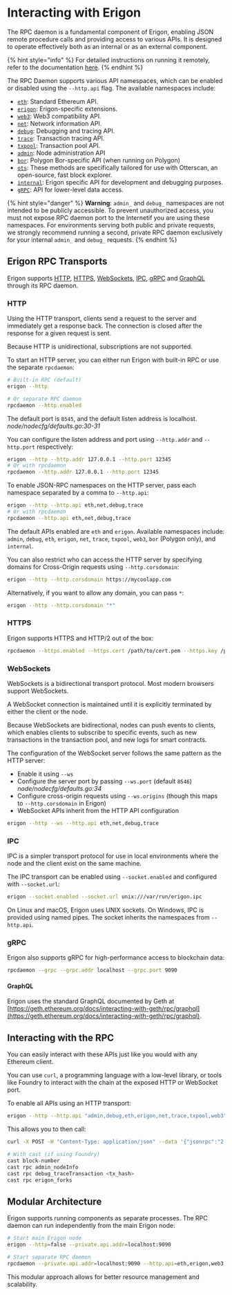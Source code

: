 # Interacting with Erigon

The RPC daemon is a fundamental component of Erigon, enabling JSON remote procedure calls and providing access to various APIs. It is designed to operate effectively both as an internal or as an external component.

{% hint style="info" %}
For detailed instructions on running it remotely, refer to the documentation [here](https://github.com/erigontech/erigon/blob/main/cmd/rpcdaemon/README.md#running-remotely).
{% endhint %}

The RPC Daemon supports various API namespaces, which can be enabled or disabled using the `--http.api` flag. The available namespaces include:

* [`eth`](eth.md): Standard Ethereum API.
* [`erigon`](erigon.md): Erigon-specific extensions.
* [`web3`](web3.md): Web3 compatibility API.
* [`net`](net.md): Network information API.
* [`debug`](debug.md): Debugging and tracing API.
* [`trace`](trace.md): Transaction tracing API.
* [`txpool`](txpool.md): Transaction pool API.
* [`admin`](admin.md): Node administration API
* [`bor`](bor.md): Polygon Bor-specific API (when running on Polygon)
* [`ots`](ots.md): These methods are specifically tailored for use with Otterscan, an open-source, fast block explorer.
* [`internal`](internal.md): Erigon specific API for development and debugging purposes.
* [`gRPC`](grpc.md): API for lower-level data access.

{% hint style="danger" %}
**Warning**: `admin_` and `debug_` namespaces are not intended to be publicly accessible. To prevent unauthorized access, you must not expose RPC daemon port to the Internetif you are using these namespaces. For environments serving both public and private requests, we strongly recommend running a second, private RPC daemon exclusively for your internal `admin_` and `debug_` requests.
{% endhint %}

## Erigon RPC Transports

Erigon supports [HTTP](interacting-with-erigon.md#http), [HTTPS](interacting-with-erigon.md#https), [WebSockets](interacting-with-erigon.md#websockets), [IPC](interacting-with-erigon.md#ipc), [gRPC](interacting-with-erigon.md#grpc) and [GraphQL](interacting-with-erigon.md#graphql) through its RPC daemon.

### HTTP

Using the HTTP transport, clients send a request to the server and immediately get a response back. The connection is closed after the response for a given request is sent.

Because HTTP is unidirectional, subscriptions are not supported.

To start an HTTP server, you can either run Erigon with built-in RPC or use the separate `rpcdaemon`:

```bash
# Built-in RPC (default)
erigon --http

# Or separate RPC daemon
rpcdaemon --http.enabled
```

The default port is `8545`, and the default listen address is localhost. _node/nodecfg/defaults.go:30-31_

You can configure the listen address and port using `--http.addr` and `--http.port` respectively:

```bash
erigon --http --http.addr 127.0.0.1 --http.port 12345
# Or with rpcdaemon
rpcdaemon --http.addr 127.0.0.1 --http.port 12345
```

To enable JSON-RPC namespaces on the HTTP server, pass each namespace separated by a comma to `--http.api`:

```bash
erigon --http --http.api eth,net,debug,trace
# Or with rpcdaemon
rpcdaemon --http.api eth,net,debug,trace
```

The default APIs enabled are `eth` and `erigon`. Available namespaces include: `admin`, `debug`, `eth`, `erigon`, `net`, `trace`, `txpool`, `web3`, `bor` (Polygon only), and `internal`.

You can also restrict who can access the HTTP server by specifying domains for Cross-Origin requests using `--http.corsdomain`:

```bash
erigon --http --http.corsdomain https://mycoolapp.com
```

Alternatively, if you want to allow any domain, you can pass `*`:

```bash
erigon --http --http.corsdomain "*"
```

### HTTPS

Erigon supports HTTPS and HTTP/2 out of the box:

```bash
rpcdaemon --https.enabled --https.cert /path/to/cert.pem --https.key /path/to/key.pem
```

### WebSockets

WebSockets is a bidirectional transport protocol. Most modern browsers support WebSockets.

A WebSocket connection is maintained until it is explicitly terminated by either the client or the node.

Because WebSockets are bidirectional, nodes can push events to clients, which enables clients to subscribe to specific events, such as new transactions in the transaction pool, and new logs for smart contracts.

The configuration of the WebSocket server follows the same pattern as the HTTP server:

* Enable it using `--ws`
* Configure the server port by passing `--ws.port` (default `8546`) _node/nodecfg/defaults.go:34_
* Configure cross-origin requests using `--ws.origins` (though this maps to `--http.corsdomain` in Erigon)
* WebSocket APIs inherit from the HTTP API configuration

```bash
erigon --http --ws --http.api eth,net,debug,trace
```

### IPC

IPC is a simpler transport protocol for use in local environments where the node and the client exist on the same machine.

The IPC transport can be enabled using `--socket.enabled` and configured with `--socket.url`:

```bash
erigon --socket.enabled --socket.url unix:///var/run/erigon.ipc
```

On Linux and macOS, Erigon uses UNIX sockets. On Windows, IPC is provided using named pipes. The socket inherits the namespaces from `--http.api`.

### gRPC

Erigon also supports gRPC for high-performance access to blockchain data:

```bash
rpcdaemon --grpc --grpc.addr localhost --grpc.port 9090
```

#### GraphQL

Erigon uses the standard GraphQL documented by Geth at [https://geth.ethereum.org/docs/interacting-with-geth/rpc/graphql](https://geth.ethereum.org/docs/interacting-with-geth/rpc/graphql).

## Interacting with the RPC

You can easily interact with these APIs just like you would with any Ethereum client.

You can use `curl`, a programming language with a low-level library, or tools like Foundry to interact with the chain at the exposed HTTP or WebSocket port.

To enable all APIs using an HTTP transport:

```bash
erigon --http --http.api "admin,debug,eth,erigon,net,trace,txpool,web3"
```

This allows you to then call:

```bash
curl -X POST -H "Content-Type: application/json" --data '{"jsonrpc":"2.0","method":"eth_blockNumber","params":[],"id":1}' localhost:8545

# With cast (if using Foundry)
cast block-number
cast rpc admin_nodeInfo  
cast rpc debug_traceTransaction <tx_hash>
cast rpc erigon_forks
```

## Modular Architecture

Erigon supports running components as separate processes. The RPC daemon can run independently from the main Erigon node:

```bash
# Start main Erigon node
erigon --http=false --private.api.addr=localhost:9090

# Start separate RPC daemon
rpcdaemon --private.api.addr=localhost:9090 --http.api=eth,erigon,web3,net,debug,trace,txpool
```

This modular approach allows for better resource management and scalability.

